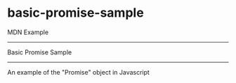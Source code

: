 # basic-promise-sample

MDN Example

--------------------

Basic Promise Sample

--------------------

An example of the "Promise" object in Javascript